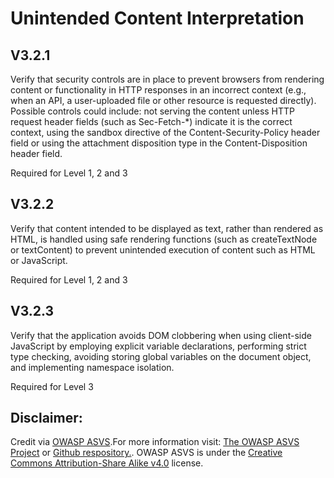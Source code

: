 #  Unintended Content Interpretation
## V3.2.1

Verify that security controls are in place to prevent browsers from rendering content or functionality in HTTP responses in an incorrect context (e.g., when an API, a user-uploaded file or other resource is requested directly). Possible controls could include: not serving the content unless HTTP request header fields (such as Sec-Fetch-\*) indicate it is the correct context, using the sandbox directive of the Content-Security-Policy header field or using the attachment disposition type in the Content-Disposition header field.

Required for Level 1, 2 and 3

## V3.2.2

Verify that content intended to be displayed as text, rather than rendered as HTML, is handled using safe rendering functions (such as createTextNode or textContent) to prevent unintended execution of content such as HTML or JavaScript.

Required for Level 1, 2 and 3

## V3.2.3

Verify that the application avoids DOM clobbering when using client-side JavaScript by employing explicit variable declarations, performing strict type checking, avoiding storing global variables on the document object, and implementing namespace isolation.

Required for Level 3

## Disclaimer:

Credit via [OWASP ASVS](https://owasp.org/www-project-application-security-verification-standard/).For more information visit: [The OWASP ASVS Project](https://owasp.org/www-project-application-security-verification-standard/) or [Github respository.](https://github.com/OWASP/ASVS). OWASP ASVS is under the [Creative Commons Attribution-Share Alike v4.0](https://github.com/OWASP/ASVS/blob/v5.0.0/LICENSE.md) license.

